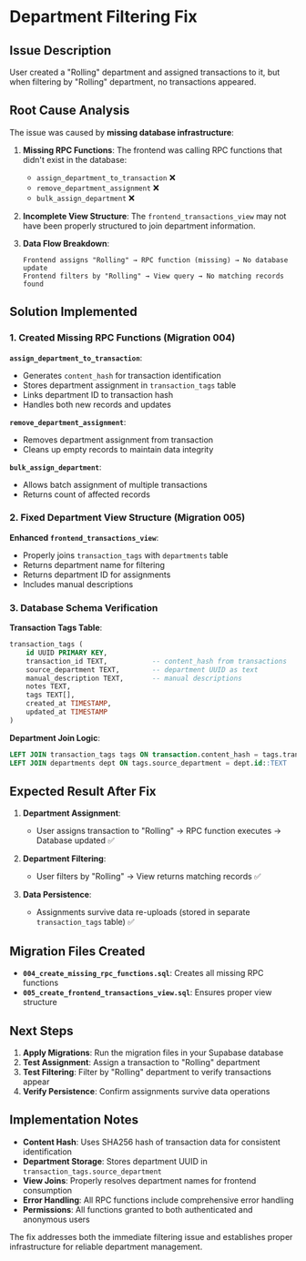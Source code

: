 # Department Filtering Fix

## Issue Description

User created a "Rolling" department and assigned transactions to it, but when filtering by "Rolling" department, no transactions appeared.

## Root Cause Analysis

The issue was caused by **missing database infrastructure**:

1. **Missing RPC Functions**: The frontend was calling RPC functions that didn't exist in the database:
   - `assign_department_to_transaction` ❌
   - `remove_department_assignment` ❌  
   - `bulk_assign_department` ❌

2. **Incomplete View Structure**: The `frontend_transactions_view` may not have been properly structured to join department information.

3. **Data Flow Breakdown**:
   ```
   Frontend assigns "Rolling" → RPC function (missing) → No database update
   Frontend filters by "Rolling" → View query → No matching records found
   ```

## Solution Implemented

### 1. Created Missing RPC Functions (Migration 004)

**`assign_department_to_transaction`**:
- Generates `content_hash` for transaction identification
- Stores department assignment in `transaction_tags` table
- Links department ID to transaction hash
- Handles both new records and updates

**`remove_department_assignment`**:
- Removes department assignment from transaction
- Cleans up empty records to maintain data integrity

**`bulk_assign_department`**:
- Allows batch assignment of multiple transactions
- Returns count of affected records

### 2. Fixed Department View Structure (Migration 005)

**Enhanced `frontend_transactions_view`**:
- Properly joins `transaction_tags` with `departments` table
- Returns department name for filtering
- Returns department ID for assignments
- Includes manual descriptions

### 3. Database Schema Verification

**Transaction Tags Table**:
```sql
transaction_tags (
    id UUID PRIMARY KEY,
    transaction_id TEXT,           -- content_hash from transactions
    source_department TEXT,        -- department UUID as text
    manual_description TEXT,       -- manual descriptions  
    notes TEXT,
    tags TEXT[],
    created_at TIMESTAMP,
    updated_at TIMESTAMP
)
```

**Department Join Logic**:
```sql
LEFT JOIN transaction_tags tags ON transaction.content_hash = tags.transaction_id
LEFT JOIN departments dept ON tags.source_department = dept.id::TEXT
```

## Expected Result After Fix

1. **Department Assignment**: 
   - User assigns transaction to "Rolling" → RPC function executes → Database updated ✅

2. **Department Filtering**:
   - User filters by "Rolling" → View returns matching records ✅

3. **Data Persistence**:
   - Assignments survive data re-uploads (stored in separate `transaction_tags` table) ✅

## Migration Files Created

- **`004_create_missing_rpc_functions.sql`**: Creates all missing RPC functions
- **`005_create_frontend_transactions_view.sql`**: Ensures proper view structure

## Next Steps

1. **Apply Migrations**: Run the migration files in your Supabase database
2. **Test Assignment**: Assign a transaction to "Rolling" department
3. **Test Filtering**: Filter by "Rolling" department to verify transactions appear
4. **Verify Persistence**: Confirm assignments survive data operations

## Implementation Notes

- **Content Hash**: Uses SHA256 hash of transaction data for consistent identification
- **Department Storage**: Stores department UUID in `transaction_tags.source_department`  
- **View Joins**: Properly resolves department names for frontend consumption
- **Error Handling**: All RPC functions include comprehensive error handling
- **Permissions**: All functions granted to both authenticated and anonymous users

The fix addresses both the immediate filtering issue and establishes proper infrastructure for reliable department management.